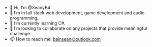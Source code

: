 - 👋 Hi, I’m @SeanyB4
- 👀 I’m in full stack web development, game development and audio programming.
- 🌱 I’m currently learning C#.
- 💞️ I’m looking to collaborate on any projects that provide meaningful challenge.
- 📫 How to reach me: bainsean@outlook.com

<!---
SeanyB4/SeanyB4 is a ✨ special ✨ repository because its `README.md` (this file) appears on your GitHub profile.
You can click the Preview link to take a look at your changes.
--->
